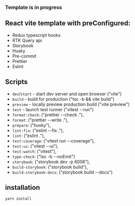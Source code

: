 ### Template is in progress

## React vite template with preConfigured:

- Redux typescript hooks
- RTK Query api
- Storybook
- Husky
- Pre-commit
- Prettier
- Eslint

## Scripts

- `dev`/`start` - start dev server and open browser ("vite")
- `build` - build for production ("tsc -b && vite build")
- `preview` - locally preview production build ("vite preview")
- `test` - launch test runner ("vitest --run")
- `format:check`: ("prettier --check ."),
- `format`: ("prettier --write ."),
- `prepare`: ("husky"),
- `lint:fix`: ("eslint --fix ."),
- `lint`: ("eslint ."),
- `test:coverage`: ("vitest run --coverage"),
- `test:ui`: ("vitest --ui"),
- `test:watch`: ("vitest"),
- `type-check`: ("tsc -b --noEmit")
- `storybook`: ("storybook dev -p 6006"),
- `build-storybook`: ("storybook build"),
- `build-storybook-docs`: ("storybook build --docs")

## installation

`yarn install`
